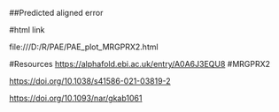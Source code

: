 ##Predicted aligned error

#html link

file:///D:/R/PAE/PAE_plot_MRGPRX2.html

#Resources
https://alphafold.ebi.ac.uk/entry/A0A6J3EQU8 #MRGPRX2

https://doi.org/10.1038/s41586-021-03819-2

https://doi.org/10.1093/nar/gkab1061
